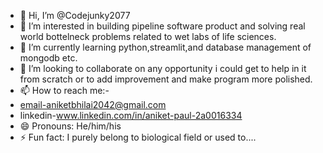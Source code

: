 - 👋 Hi, I’m @Codejunky2077
- 👀 I’m interested in building pipeline software product and solving real world bottelneck problems related to wet labs of life sciences.
- 🌱 I’m currently learning python,streamlit,and database management of mongodb etc.
- 💞️ I’m looking to collaborate on any opportunity i could get to help in it from scratch or to add improvement and make program more polished.  
- 📫 How to reach me:-
- email-aniketbhilai2042@gmail.com
- linkedin-www.linkedin.com/in/aniket-paul-2a0016334
- 😄 Pronouns: He/him/his
- ⚡ Fun fact: I purely belong to biological field or used to....

<!---
Codejunky2077/Codejunky2077 is a ✨ special ✨ repository because its `README.md` (this file) appears on your GitHub profile.
You can click the Preview link to take a look at your changes.
--->

